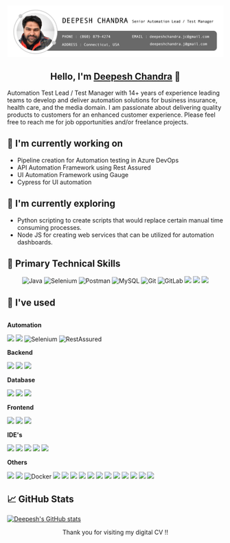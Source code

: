 <p align="center">
  <a href="https://www.linkedin.com/in/deepesh-chandra-61683143/" target="_blank" rel="noreferrer">
    <img src="https://github.com/deepesh1511/dc-digital-cv/blob/main/profile-title-deepesh.png" alt="My banner">
  </a>
</p>

<h2 align="center">Hello, I'm <a href="[https://www.linkedin.com/in/kiranm23/](https://www.linkedin.com/in/deepesh-chandra-61683143/)" target="_blank" rel="noreferrer">Deepesh Chandra</a> 👋</h2>

<p>Automation Test Lead / Test Manager with 14+ years of experience leading teams to develop and deliver automation solutions for business insurance, health care, and the media domain. I am passionate about delivering quality products to customers for an enhanced customer experience. Please feel free to reach me for job opportunities and/or freelance projects.</p>


## 🌱 I'm currently working on

- Pipeline creation for Automation testing in Azure DevOps
- API Automation Framework using Rest Assured
- UI Automation Framework using Gauge
- Cypress for UI automation
  

## 🔭 I'm currently exploring

- Python scripting to create scripts that would replace certain manual time consuming processes.
- Node JS for creating web services that can be utilized for automation dashboards.


## 💼 Primary Technical Skills

<p align="center">
  <img src="https://img.shields.io/badge/Java-007396?style=for-the-badge&logo=java&logoColor=white" alt="Java">
  <img src="https://img.shields.io/badge/Selenium-43B02A?style=for-the-badge&logo=selenium&logoColor=white" alt="Selenium">
  <img src="https://img.shields.io/badge/Postman-FF6C37?style=for-the-badge&logo=postman&logoColor=white" alt="Postman">
  <img src="https://img.shields.io/badge/MySQL-4479A1?style=for-the-badge&logo=mysql&logoColor=white" alt="MySQL">
  <img src="https://img.shields.io/badge/Git-F05032?style=for-the-badge&logo=git&logoColor=white" alt="Git">
  <img src="https://img.shields.io/badge/GitLab-FCA121?style=for-the-badge&logo=gitlab&logoColor=white" alt="GitLab">
  <img src="https://img.shields.io/badge/Jenkins-D24939?style=for-the-badge&logo=Jenkins&logoColor=white">
  <img src="https://img.shields.io/badge/Cypress-17202C?style=for-the-badge&logo=cypress&logoColor=white">
  <img src="https://img.shields.io/badge/azure-%230072C6.svg?style=for-the-badge&logo=microsoftazure&logoColor=white">
</p>

## 🔨 I've used
<div style="display:flex; flex-direction:column; align-items:flex-start;">
  <!-- Automation -->
    <p><strong>Automation</strong></p>
    <div>
        <img src="https://img.shields.io/badge/Playwright-45ba4b?style=for-the-badge&logo=Playwright&logoColor=white">
      <img src="https://img.shields.io/badge/Cypress-17202C?style=for-the-badge&logo=cypress&logoColor=white">
        <img src="https://img.shields.io/badge/Selenium-43B02A?style=for-the-badge&logo=selenium&logoColor=white" alt="Selenium">
        <img src="https://img.shields.io/badge/RestAssured-green" alt="RestAssured">
    </div>
    <!-- Backend -->
    <p><strong>Backend</strong></p>
    <div>
        <img src="https://img.shields.io/badge/Java-007396?style=for-the-badge&logo=Java&logoColor=white">
        <img src="https://img.shields.io/badge/Node%20js-339933?style=for-the-badge&logo=nodedotjs&logoColor=white">
        <img src="https://img.shields.io/badge/javascript-F7DF1E?style=flat-square&logo=javascript&logoColor=black"> 
    </div>
    <!-- Database -->
    <p><strong>Database</strong></p>
    <div>
        <img src="https://img.shields.io/badge/oracle-F80000?style=for-the-badge&logo=oracle&logoColor=white"> 
        <img src="https://img.shields.io/badge/mysql-4479A1?style=for-the-badge&logo=mysql&logoColor=white"> 
        <img src="https://img.shields.io/badge/MongoDB-4EA94B?style=for-the-badge&logo=mongodb&logoColor=white">
    </div>
    <!-- Frontend -->
    <p><strong>Frontend</strong></p>
    <div>
        <img src="https://img.shields.io/badge/HTML5-E34F26?style=for-the-badge&logo=html5&logoColor=white"> 
        <img src="https://img.shields.io/badge/CSS3-1572B6?style=for-the-badge&logo=css3&logoColor=white"> 
        <img src="https://img.shields.io/badge/React-20232A?style=for-the-badge&logo=react&logoColor=61DAFB">
    </div>
  <!-- IDE -->
    <p><strong>IDE's</strong></p>
    <div>
            <img src="https://img.shields.io/badge/Eclipse-2C2255?style=for-the-badge&logo=eclipse&logoColor=white">
            <img src="https://img.shields.io/badge/IntelliJ_IDEA-000000.svg?style=for-the-badge&logo=intellij-idea&logoColor=white">
            <img src="https://img.shields.io/badge/PyCharm-000000.svg?&style=for-the-badge&logo=PyCharm&logoColor=white">
            <img src="https://img.shields.io/badge/VSCode-0078D4?style=for-the-badge&logo=visual%20studio%20code&logoColor=white">
            <img src="https://img.shields.io/badge/Visual_Studio-5C2D91?style=for-the-badge&logo=visual%20studio&logoColor=white">
    </div>
    <!-- Others -->
    <p><strong>Others</strong></p>
    <div>
        <img src="https://img.shields.io/badge/npm-CB3837?style=for-the-badge&logo=npm&logoColor=white">
        <img src="https://img.shields.io/badge/NuGet-004880?style=for-the-badge&logo=nuget&logoColor=white">
        <img src="https://img.shields.io/badge/Docker-2496ED?style=for-the-badge&logo=docker&logoColor=white" alt="Docker">
      <img src="https://img.shields.io/badge/Swagger-85EA2D?style=for-the-badge&logo=Swagger&logoColor=white">
      <img src="https://img.shields.io/badge/json-5E5C5C?style=for-the-badge&logo=json&logoColor=white">
      <img src="https://img.shields.io/badge/Python-FFD43B?style=for-the-badge&logo=python&logoColor=blue">
      <img src="https://img.shields.io/badge/prettier-1A2C34?style=for-the-badge&logo=prettier&logoColor=F7BA3E">
      <img src="https://img.shields.io/badge/SonarLint-CB2029?style=for-the-badge&logo=sonarlint&logoColor=white">
      <img src="https://img.shields.io/badge/Miro-F7C922?style=for-the-badge&logo=Miro&logoColor=050036">
      <img src="https://img.shields.io/badge/Grafana-F2F4F9?style=for-the-badge&logo=grafana&logoColor=orange&labelColor=F2F4F9">
      <img src="https://img.shields.io/badge/Kibana-005571?style=for-the-badge&logo=Kibana&logoColor=white">
      <img src="https://img.shields.io/badge/Jira-0052CC?style=for-the-badge&logo=Jira&logoColor=white">
      <img src="https://img.shields.io/badge/TeamCity-000000?style=for-the-badge&logo=TeamCity&logoColor=white">
      <img src="https://img.shields.io/badge/github%20actions-%232671E5.svg?style=for-the-badge&logo=githubactions&logoColor=white">
      <img src="https://img.shields.io/badge/yaml-%23ffffff.svg?style=for-the-badge&logo=yaml&logoColor=151515">
  </div>
</div>

## 📈 GitHub Stats 
[![Deepesh's GitHub stats](https://github-readme-stats.vercel.app/api?username=deepesh1511&include_all_commits=true&show_icons=true&theme=cobalt)](https://github.com/deepesh1511/github-readme-stats)

<p align="center">Thank you for visiting my digital CV !!</p>
